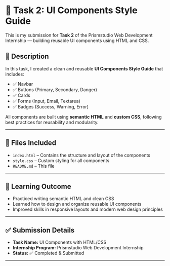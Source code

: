 # 🌟 Task 2: UI Components Style Guide

This is my submission for **Task 2** of the Prismstudio Web Development Internship — building reusable UI components using HTML and CSS.

## 📄 Description

In this task, I created a clean and reusable **UI Components Style Guide** that includes:

- ✅ Navbar  
- ✅ Buttons (Primary, Secondary, Danger)  
- ✅ Cards  
- ✅ Forms (Input, Email, Textarea)  
- ✅ Badges (Success, Warning, Error)  

All components are built using **semantic HTML** and **custom CSS**, following best practices for reusability and modularity.

---

## 📂 Files Included

- `index.html` – Contains the structure and layout of the components  
- `style.css` – Custom styling for all components  
- `README.md` – This file  

---

## 🧠 Learning Outcome

- Practiced writing semantic HTML and clean CSS  
- Learned how to design and organize reusable UI components  
- Improved skills in responsive layouts and modern web design principles  

---

## ✅ Submission Details

- **Task Name:** UI Components with HTML/CSS  
- **Internship Program:** Prismstudio Web Development Internship  
- **Status:** ✅ Completed & Submitted

---


